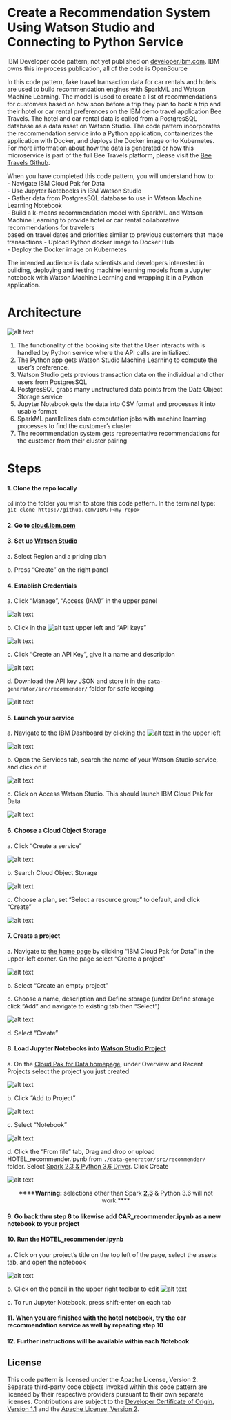 # Create a Recommendation System Using Watson Studio and Connecting to Python Service
IBM Developer code pattern, not yet published on [developer.ibm.com](https://developer.ibm.com/). IBM owns this in-process publication, all of the code is OpenSource

In this code pattern, fake travel transaction data for car rentals and hotels are used to build recommendation engines with SparkML and Watson Machine Learning. The model is used to create a list of recommendations for customers based on how soon before a trip they plan to book a trip and their hotel or car rental preferences on the IBM demo travel application Bee Travels. The hotel and car rental data is called from a PostgresSQL database as a data asset on Watson Studio. The code pattern incorporates the recommendation service into a Python application, containerizes the application with Docker, and deploys the Docker image onto Kubernetes. For more information about how the data is generated or how this microservice is part of the full Bee Travels platform, please visit the [Bee Travels Github](https://github.com/bee-travels/). 

When you have completed this code pattern, you will understand how to:<br>
    - Navigate IBM Cloud Pak for Data<br>
    - Use Jupyter Notebooks in IBM Watson Studio<br>
    - Gather data from PostgresSQL database to use in Watson Machine Learning Notebook<br>
    - Build a k-means recommendation model with SparkML and Watson Machine Learning to provide hotel or car rental collaborative recommendations for travelers<br> based on travel dates and priorities similar to previous customers that made transactions
    - Upload Python docker image to Docker Hub<br>
    - Deploy the Docker image on Kubernetes<br>
    
The intended audience is data scientists and developers interested in building, deploying and testing machine learning models from a Jupyter notebook with Watson Machine Learning and wrapping it in a Python application.

# Architecture
![alt text](https://github.com/mhrosen/recommendation-code-pattern/blob/master/Images-for-ReadMe/Image1.jpeg)

1. The functionality of the booking site that the User interacts with is handled by Python service where the API calls are initialized.
2. The Python app gets Watson Studio Machine Learning to compute the user’s preference.
3. Watson Studio gets previous transaction data on the individual and other users from PostgresSQL
4. PostgresSQL grabs many unstructured data points from the Data Object Storage service
5. Jupyter Notebook gets the data into CSV format and processes it into usable format
6. SparkML parallelizes data computation jobs with machine learning processes to find the customer’s cluster
7. The recommendation system gets representative recommendations for the customer from their cluster pairing

# Steps
 #### 1. Clone the repo locally
`cd` into the folder you wish to store this code pattern. In the terminal type:
        ```git clone https://github.com/IBM/)<my repo> ```
        
 #### 2. Go to [cloud.ibm.com](cloud.ibm.com)
 
 #### 3. Set up [Watson Studio](https://cloud.ibm.com/catalog/services/watson-studio)
 
   a. Select Region and a pricing plan
   
   
   b. Press “Create” on the right panel
   
 #### 4. Establish Credentials
 
   a. Click “Manage”, “Access (IAM)” in the upper panel
   
   ![alt text](https://github.com/mhrosen/recommendation-code-pattern/blob/master/Images-for-ReadMe/Image2.jpeg)
   

   b. Click in the ![alt text](https://github.com/mhrosen/recommendation-code-pattern/blob/master/Images-for-ReadMe/Image%208-2-20%20at%2011.05%20PM.jpeg) upper left and “API keys”
   
![alt text](https://github.com/mhrosen/recommendation-code-pattern/blob/master/Images-for-ReadMe/Image4.jpeg)

   
   c. Click “Create an API Key”, give it a name and description
   
![alt text](https://github.com/mhrosen/recommendation-code-pattern/blob/master/Images-for-ReadMe/Image5.jpeg)

    
   d. Download the API key JSON and store it in the ```data-generator/src/recommender/``` folder for safe keeping
   
![alt text](https://github.com/mhrosen/recommendation-code-pattern/blob/master/Images-for-ReadMe/Image6.jpeg)


 #### 5. Launch your service
 
   a. Navigate to the IBM Dashboard by clicking the ![alt text](https://github.com/mhrosen/recommendation-code-pattern/blob/master/Images-for-ReadMe/Image%208-2-20%20at%2011.05%20PM.jpeg) in the upper left

![alt text](https://github.com/mhrosen/recommendation-code-pattern/blob/master/Images-for-ReadMe/Image7.jpeg)


  b. Open the Services tab, search the name of your Watson Studio service, and click on it
  
![alt text](https://github.com/mhrosen/recommendation-code-pattern/blob/master/Images-for-ReadMe/Image8.jpeg)

  
  
  c. Click on Access Watson Studio. This should launch IBM Cloud Pak for Data
  
![alt text](https://github.com/mhrosen/recommendation-code-pattern/blob/master/Images-for-ReadMe/Image9.jpeg)


#### 6. Choose a Cloud Object Storage 

  a. Click “Create a service”
  
![alt text](https://github.com/mhrosen/recommendation-code-pattern/blob/master/Images-for-ReadMe/Image10.jpeg)

  
  b. Search Cloud Object Storage
  
![alt text](https://github.com/mhrosen/recommendation-code-pattern/blob/master/Images-for-ReadMe/Image11.jpeg)

  
  c. Choose a plan, set “Select a resource group” to default, and click “Create”
  
  ![alt text](https://github.com/mhrosen/recommendation-code-pattern/blob/master/Images-for-ReadMe/Image13.jpeg)
  

#### 7. Create a project

  a. Navigate to [the home page](https://dataplatform.cloud.ibm.com/home2?context=cpdaas) by clicking “IBM Cloud Pak for Data” in the upper-left corner. On the page select “Create a project”
  
![alt text](https://github.com/mhrosen/recommendation-code-pattern/blob/master/Images-for-ReadMe/Image14.jpeg)

  
  b. Select “Create an empty project”
  

  
  c. Choose a name, description and Define storage
 (under Define storage click “Add” and navigate to existing tab then “Select”)
 
![alt text](https://github.com/mhrosen/recommendation-code-pattern/blob/master/Images-for-ReadMe/Image15.jpeg)


  d. Select “Create”
  

#### 8. Load Jupyter Notebooks into [Watson Studio Project](https://cloud.ibm.com/catalog/services/watson-studio)

  a. On the [Cloud Pak for Data homepage](https://dataplatform.cloud.ibm.com/home2?context=cpdaas), under Overview and Recent Projects select the project you just created
  
![alt text](https://github.com/mhrosen/recommendation-code-pattern/blob/master/Images-for-ReadMe/Image16.jpeg)



  b. Click “Add to Project”
  
![alt text](https://github.com/mhrosen/recommendation-code-pattern/blob/master/Images-for-ReadMe/Image17.jpeg)



  c. Select “Notebook”
  
![alt text](https://github.com/mhrosen/recommendation-code-pattern/blob/master/Images-for-ReadMe/Image18.jpeg)


  d. Click the “From file” tab, Drag and drop or upload HOTEL_recommender.ipynb from 
  ```./data-generator/src/recommender/``` folder. Select <ins>Spark 2.3 & Python 3.6 Driver</ins>. Click Create


![alt text](https://github.com/mhrosen/recommendation-code-pattern/blob/master/Images-for-ReadMe/Image19.jpeg)

<center><p><b>****Warning:</b>  selections other than Spark <ins><b>2.3</b></ins> & Python 3.6 will not work.****</p></center>


#### 9. Go back thru step 8 to likewise add CAR_recommender.ipynb as a new notebook to your project


#### 10. Run the HOTEL_recommender.ipynb

  a. Click on your project’s title on the top left of the page, select the assets tab, and open the notebook
  
![alt text](https://github.com/mhrosen/recommendation-code-pattern/blob/master/Images-for-ReadMe/Image20.jpeg)



  b. Click on the pencil in the upper right toolbar to edit
![alt text](https://github.com/mhrosen/recommendation-code-pattern/blob/master/Images-for-ReadMe/Image21.jpeg)

  



  c. To run Jupyter Notebook, press shift-enter on each tab
  
  
  #### 11. When you are finished with the hotel notebook, try the car recommendation service as well by repeating step 10
  
  
  #### 12. Further instructions will be available within each Notebook
  
  
  ## License
  
  This code pattern is licensed under the Apache License, Version 2. Separate third-party code objects invoked within this code pattern are licensed by their respective providers pursuant to their own separate licenses. Contributions are subject to the [Developer Certificate of Origin, Version 1.1](https://developercertificate.org/) and the [Apache License, Version 2](https://www.apache.org/licenses/LICENSE-2.0.txt).
